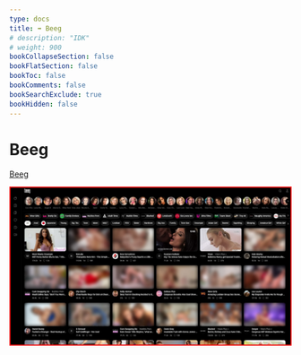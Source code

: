 ```yaml
---
type: docs
title: ➡️ Beeg
# description: "IDK"
# weight: 900
bookCollapseSection: false
bookFlatSection: false
bookToc: false
bookComments: false
bookSearchExclude: true
bookHidden: false
---
```


# Beeg

[Beeg](https://beeg.com/?nt)

![](beeg-screenshot.jpg)

